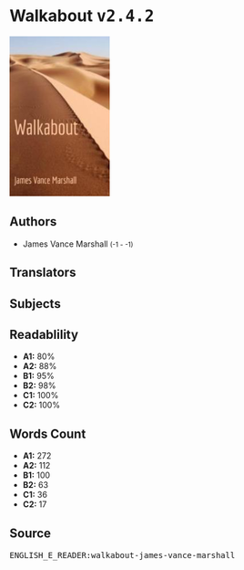 # Walkabout <kbd>v2.4.2</kbd>

![](./cover.medium.jpg "")

## Authors


 - James Vance Marshall <small>(-1 - -1)</small>

## Translators



## Subjects



## Readablility


 - **A1:** 80%
 - **A2:** 88%
 - **B1:** 95%
 - **B2:** 98%
 - **C1:** 100%
 - **C2:** 100%

## Words Count


 - **A1:** 272
 - **A2:** 112
 - **B1:** 100
 - **B2:** 63
 - **C1:** 36
 - **C2:** 17

## Source


<kbd>ENGLISH_E_READER:walkabout-james-vance-marshall</kbd>
